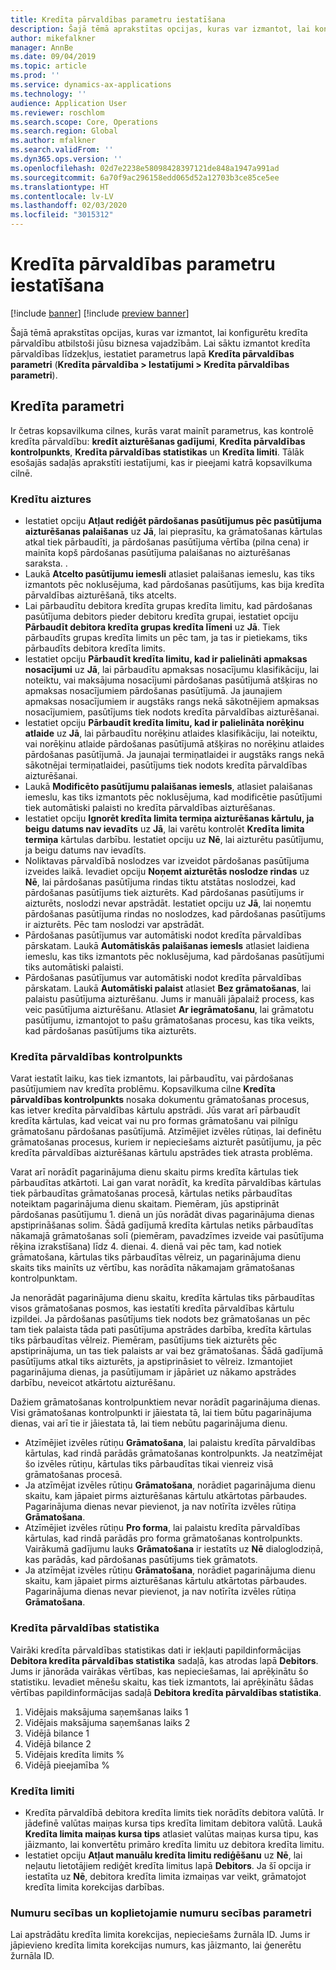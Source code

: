 ```yaml
---
title: Kredīta pārvaldības parametru iestatīšana
description: Šajā tēmā aprakstītas opcijas, kuras var izmantot, lai konfigurētu kredīta pārvaldību atbilstoši jūsu biznesa vajadzībām.
author: mikefalkner
manager: AnnBe
ms.date: 09/04/2019
ms.topic: article
ms.prod: ''
ms.service: dynamics-ax-applications
ms.technology: ''
audience: Application User
ms.reviewer: roschlom
ms.search.scope: Core, Operations
ms.search.region: Global
ms.author: mfalkner
ms.search.validFrom: ''
ms.dyn365.ops.version: ''
ms.openlocfilehash: 02d7e2238e58098428397121de848a1947a991ad
ms.sourcegitcommit: 6a70f9ac296158edd065d52a12703b3ce85ce5ee
ms.translationtype: HT
ms.contentlocale: lv-LV
ms.lasthandoff: 02/03/2020
ms.locfileid: "3015312"
---
```

# <a name="credit-management-parameters-setup"></a>Kredīta pārvaldības parametru iestatīšana

[!include [banner](../includes/banner.md)]
[!include [preview banner](../includes/preview-banner.md)]

Šajā tēmā aprakstītas opcijas, kuras var izmantot, lai konfigurētu kredīta pārvaldību atbilstoši jūsu biznesa vajadzībām. Lai sāktu izmantot kredīta pārvaldības līdzekļus, iestatiet parametrus lapā **Kredīta pārvaldības parametri** (**Kredīta pārvaldība \> Iestatījumi \> Kredīta pārvaldības parametri**).

## <a name="credit-parameters"></a>Kredīta parametri

Ir četras kopsavilkuma cilnes, kurās varat mainīt parametrus, kas kontrolē kredīta pārvaldību: **kredīt aizturēšanas gadījumi**, **Kredīta pārvaldības kontrolpunkts**, **Kredīta pārvaldības statistikas** un **Kredīta limiti**. Tālāk esošajās sadaļās aprakstīti iestatījumi, kas ir pieejami katrā kopsavilkuma cilnē.

### <a name="credit-holds"></a>Kredītu aiztures

- Iestatiet opciju **Atļaut rediģēt pārdošanas pasūtījumus pēc pasūtījuma aizturēšanas palaišanas** uz **Jā**, lai pieprasītu, ka grāmatošanas kārtulas atkal tiek pārbaudīti, ja pārdošanas pasūtījuma vērtība (pilna cena) ir mainīta kopš pārdošanas pasūtījuma palaišanas no aizturēšanas saraksta. .
- Laukā **Atcelto pasūtījumu iemesli** atlasiet palaišanas iemeslu, kas tiks izmantots pēc noklusējuma, kad pārdošanas pasūtījums, kas bija kredīta pārvaldības aizturēšanā, tiks atcelts.
- Lai pārbaudītu debitora kredīta grupas kredīta limitu, kad pārdošanas pasūtījuma debitors pieder debitoru kredīta grupai, iestatiet opciju **Pārbaudīt debitora kredīta grupas kredīta līmeni** uz **Jā**. Tiek pārbaudīts grupas kredīta limits un pēc tam, ja tas ir pietiekams, tiks pārbaudīts debitora kredīta limits.
- Iestatiet opciju **Pārbaudīt kredīta limitu, kad ir palielināti apmaksas nosacījumi** uz **Jā**, lai pārbaudītu apmaksas nosacījumu klasifikāciju, lai noteiktu, vai maksājuma nosacījumi pārdošanas pasūtījumā atšķiras no apmaksas nosacījumiem pārdošanas pasūtījumā. Ja jaunajiem apmaksas nosacījumiem ir augstāks rangs nekā sākotnējiem apmaksas nosacījumiem, pasūtījums tiek nodots kredīta pārvaldības aizturēšanai.
- Iestatiet opciju **Pārbaudīt kredīta limitu, kad ir palielināta norēķinu atlaide** uz **Jā**, lai pārbaudītu norēķinu atlaides klasifikāciju, lai noteiktu, vai norēķinu atlaide pārdošanas pasūtījumā atšķiras no norēķinu atlaides pārdošanas pasūtījumā. Ja jaunajai termiņatlaidei ir augstāks rangs nekā sākotnējai termiņatlaidei, pasūtījums tiek nodots kredīta pārvaldības aizturēšanai.
- Laukā **Modificēto pasūtījumu palaišanas iemesls**, atlasiet palaišanas iemeslu, kas tiks izmantots pēc noklusējuma, kad modificētie pasūtījumi tiek automātiski palaisti no kredīta pārvaldības aizturēšanas.
- Iestatiet opciju **Ignorēt kredīta limita termiņa aizturēšanas kārtulu, ja beigu datums nav ievadīts** uz **Jā**, lai varētu kontrolēt **Kredīta limita termiņa** kārtulas darbību. Iestatiet opciju uz **Nē**, lai aizturētu pasūtījumu, ja beigu datums nav ievadīts.
- Noliktavas pārvaldībā noslodzes var izveidot pārdošanas pasūtījuma izveides laikā. Ievadiet opciju **Noņemt aizturētās noslodze rindas** uz **Nē**, lai pārdošanas pasūtījuma rindas tiktu atstātas noslodzei, kad pārdošanas pasūtījums tiek aizturēts. Kad pārdošanas pasūtījums ir aizturēts, noslodzi nevar apstrādāt. Iestatiet opciju uz **Jā**, lai noņemtu pārdošanas pasūtījuma rindas no noslodzes, kad pārdošanas pasūtījums ir aizturēts. Pēc tam noslodzi var apstrādāt.
- Pārdošanas pasūtījumus var automātiski nodot kredīta pārvaldības pārskatam. Laukā **Automātiskās palaišanas iemesls** atlasiet laidiena iemeslu, kas tiks izmantots pēc noklusējuma, kad pārdošanas pasūtījumi tiks automātiski palaisti.
- Pārdošanas pasūtījumus var automātiski nodot kredīta pārvaldības pārskatam. Laukā **Automātiski palaist** atlasiet **Bez grāmatošanas**, lai palaistu pasūtījuma aizturēšanu. Jums ir manuāli jāpalaiž process, kas veic pasūtījuma aizturēšanu. Atlasiet **Ar iegrāmatošanu**, lai grāmatotu pasūtījumu, izmantojot to pašu grāmatošanas procesu, kas tika veikts, kad pārdošanas pasūtījums tika aizturēts.

### <a name="credit-management-checkpoint"></a>Kredīta pārvaldības kontrolpunkts

Varat iestatīt laiku, kas tiek izmantots, lai pārbaudītu, vai pārdošanas pasūtījumiem nav kredīta problēmu. Kopsavilkuma cilne **Kredīta pārvaldības kontrolpunkts** nosaka dokumentu grāmatošanas procesus, kas ietver kredīta pārvaldības kārtulu apstrādi. Jūs varat arī pārbaudīt kredīta kārtulas, kad veicat vai nu pro formas grāmatošanu vai pilnīgu grāmatošanu pārdošanas pasūtījumā. Atzīmējiet izvēles rūtiņas, lai definētu grāmatošanas procesus, kuriem ir nepieciešams aizturēt pasūtījumu, ja pēc kredīta pārvaldības aizturēšanas kārtulu apstrādes tiek atrasta problēma.

Varat arī norādīt pagarinājuma dienu skaitu pirms kredīta kārtulas tiek pārbaudītas atkārtoti. Lai gan varat norādīt, ka kredīta pārvaldības kārtulas tiek pārbaudītas grāmatošanas procesā, kārtulas netiks pārbaudītas noteiktam pagarinājuma dienu skaitam. Piemēram, jūs apstiprināt pārdošanas pasūtījumu 1. dienā un jūs norādāt divas pagarinājuma dienas apstiprināšanas solim. Šādā gadījumā kredīta kārtulas netiks pārbaudītas nākamajā grāmatošanas solī (piemēram, pavadzīmes izveide vai pasūtījuma rēķina izrakstīšana) līdz 4. dienai. 4. dienā vai pēc tam, kad notiek grāmatošana, kārtulas tiks pārbaudītas vēlreiz, un pagarinājuma dienu skaits tiks mainīts uz vērtību, kas norādīta nākamajam grāmatošanas kontrolpunktam.

Ja nenorādāt pagarinājuma dienu skaitu, kredīta kārtulas tiks pārbaudītas visos grāmatošanas posmos, kas iestatīti kredīta pārvaldības kārtulu izpildei. Ja pārdošanas pasūtījums tiek nodots bez grāmatošanas un pēc tam tiek palaista tāda pati pasūtījuma apstrādes darbība, kredīta kārtulas tiks pārbaudītas vēlreiz. Piemēram, pasūtījums tiek aizturēts pēc apstiprinājuma, un tas tiek palaists ar vai bez grāmatošanas. Šādā gadījumā pasūtījums atkal tiks aizturēts, ja apstiprināsiet to vēlreiz. Izmantojiet pagarinājuma dienas, ja pasūtījumam ir jāpāriet uz nākamo apstrādes darbību, neveicot atkārtotu aizturēšanu.

Dažiem grāmatošanas kontrolpunktiem nevar norādīt pagarinājuma dienas. Visi grāmatošanas kontrolpunkti ir jāiestata tā, lai tiem būtu pagarinājuma dienas, vai arī tie ir jāiestata tā, lai tiem nebūtu pagarinājuma dienu.

- Atzīmējiet izvēles rūtiņu **Grāmatošana**, lai palaistu kredīta pārvaldības kārtulas, kad rindā parādās grāmatošanas kontrolpunkts. Ja neatzīmējat šo izvēles rūtiņu, kārtulas tiks pārbaudītas tikai vienreiz visā grāmatošanas procesā.
- Ja atzīmējat izvēles rūtiņu **Grāmatošana**, norādiet pagarinājuma dienu skaitu, kam jāpaiet pirms aizturēšanas kārtulu atkārtotas pārbaudes. Pagarinājuma dienas nevar pievienot, ja nav notīrīta izvēles rūtiņa **Grāmatošana**.
- Atzīmējiet izvēles rūtiņu **Pro forma**, lai palaistu kredīta pārvaldības kārtulas, kad rindā parādās pro forma grāmatošanas kontrolpunkts. Vairākumā gadījumu lauks **Grāmatošana** ir iestatīts uz **Nē** dialoglodziņā, kas parādās, kad pārdošanas pasūtījums tiek grāmatots.
- Ja atzīmējat izvēles rūtiņu **Grāmatošana**, norādiet pagarinājuma dienu skaitu, kam jāpaiet pirms aizturēšanas kārtulu atkārtotas pārbaudes. Pagarinājuma dienas nevar pievienot, ja nav notīrīta izvēles rūtiņa **Grāmatošana**.

### <a name="credit-management-statistics"></a>Kredīta pārvaldības statistika

Vairāki kredīta pārvaldības statistikas dati ir iekļauti papildinformācijas **Debitora kredīta pārvaldības statistika** sadaļā, kas atrodas lapā **Debitors**. Jums ir jānorāda vairākas vērtības, kas nepieciešamas, lai aprēķinātu šo statistiku. Ievadiet mēnešu skaitu, kas tiek izmantots, lai aprēķinātu šādas vērtības papildinformācijas sadaļā **Debitora kredīta pārvaldības statistika**.

1. Vidējais maksājuma saņemšanas laiks 1
2. Vidējais maksājuma saņemšanas laiks 2
3. Vidējā bilance 1
4. Vidējā bilance 2
5. Vidējais kredīta limits %
6. Vidējā pieejamība %

### <a name="credit-limits"></a>Kredīta limiti

- Kredīta pārvaldībā debitora kredīta limits tiek norādīts debitora valūtā. Ir jādefinē valūtas maiņas kursa tips kredīta limitam debitora valūtā. Laukā **Kredīta limita maiņas kursa tips** atlasiet valūtas maiņas kursa tipu, kas jāizmanto, lai konvertētu primāro kredīta limitu uz debitora kredīta limitu.
- Iestatiet opciju **Atļaut manuālu kredīta limitu rediģēšanu** uz **Nē**, lai neļautu lietotājiem rediģēt kredīta limitus lapā **Debitors**. Ja šī opcija ir iestatīta uz **Nē**, debitora kredīta limita izmaiņas var veikt, grāmatojot kredīta limita korekcijas darbības.

### <a name="number-sequences-and-shared-number-sequence-parameters"></a>Numuru secības un koplietojamie numuru secības parametri

Lai apstrādātu kredīta limita korekcijas, nepieciešams žurnāla ID. Jums ir jāpievieno kredīta limita korekcijas numurs, kas jāizmanto, lai ģenerētu žurnāla ID.
